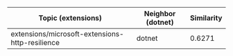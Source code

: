 | Topic (extensions) | Neighbor (dotnet) | Similarity |
|-------------|-------------------|------------|
| extensions/microsoft-extensions-http-resilience | dotnet | 0.6271 |

